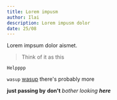 ```yaml
---
title: Lorem impusm
author: Ilai
description: Lorem impusm dolor
date: 25/08
---
```


Lorem impsum dolor aismet.

> Think of it as this

```
Helpppp
```

`wasup`
[wasup](https://google.com) there's probably more

**just passing by** __don't__ *bother looking* ***here***
